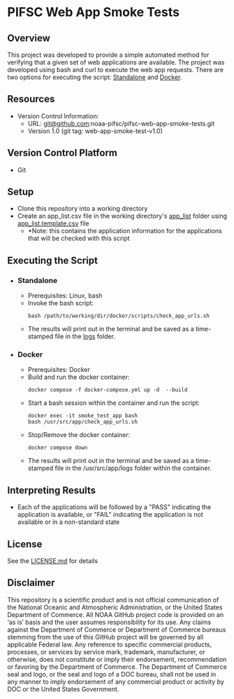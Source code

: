# PIFSC Web App Smoke Tests

## Overview
This project was developed to provide a simple automated method for verifying that a given set of web applications are available.  The project was developed using bash and curl to execute the web app requests.  There are two options for executing the script: [Standalone](#standalone) and [Docker](#docker).  

## Resources
-   Version Control Information:
    -   URL: git@github.com:noaa-pifsc/pifsc-web-app-smoke-tests.git
    -   Version 1.0 (git tag: web-app-smoke-test-v1.0)

## Version Control Platform
- Git

## Setup
-   Clone this repository into a working directory
-   Create an app_list.csv file in the working directory's [app_list](./docker/scripts/app_list) folder using [app_list.template.csv](./docker/scripts/app_list/app_list.template.csv) file
    -   \*Note: this contains the application information for the applications that will be checked with this script

## Executing the Script
-   ### Standalone
    -   Prerequisites: Linux, bash
    -   Invoke the bash script:
        ```
        bash /path/to/working/dir/docker/scripts/check_app_urls.sh
        ```
    -   The results will print out in the terminal and be saved as a time-stamped file in the [logs](./docker/scripts/logs) folder.  
-   ### Docker
    -   Prerequisites: Docker
    -   Build and run the docker container:
        ```
        docker compose -f docker-compose.yml up -d  --build
        ```
    -   Start a bash session within the container and run the script:
        ```
        docker exec -it smoke_test_app bash
        bash /usr/src/app/check_app_urls.sh
        ```
    -   Stop/Remove the docker container:
        ```
        docker compose down
        ```
    -   The results will print out in the terminal and be saved as a time-stamped file in the /usr/src/app/logs folder within the container.  

## Interpreting Results
-   Each of the applications will be followed by a "PASS" indicating the application is available, or "FAIL" indicating the application is not available or in a non-standard state

## License
See the [LICENSE.md](./LICENSE.md) for details

## Disclaimer
This repository is a scientific product and is not official communication of the National Oceanic and Atmospheric Administration, or the United States Department of Commerce. All NOAA GitHub project code is provided on an ‘as is’ basis and the user assumes responsibility for its use. Any claims against the Department of Commerce or Department of Commerce bureaus stemming from the use of this GitHub project will be governed by all applicable Federal law. Any reference to specific commercial products, processes, or services by service mark, trademark, manufacturer, or otherwise, does not constitute or imply their endorsement, recommendation or favoring by the Department of Commerce. The Department of Commerce seal and logo, or the seal and logo of a DOC bureau, shall not be used in any manner to imply endorsement of any commercial product or activity by DOC or the United States Government.
